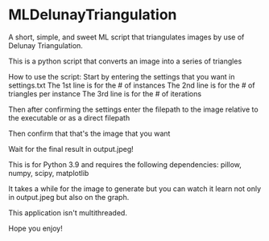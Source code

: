 # MLDelunayTriangulation
A short, simple, and sweet ML script that triangulates images by use of Delunay Triangulation. 

This is a python script that converts an image into a series of triangles

How to use the script:
  Start by entering the settings that you want in settings.txt
  The 1st line is for the # of instances
  The 2nd line is for the # of triangles per instance
  The 3rd line is for the # of iterations

  Then after confirming the settings enter the filepath to the image relative to the executable or as a direct filepath

  Then confirm that that's the image that you want

  Wait for the final result in output.jpeg!

This is for Python 3.9 and requires the following dependencies: 
  pillow, 
  numpy, 
  scipy, 
  matplotlib

It takes a while for the image to generate but you can watch it learn not only in output.jpeg but also on the graph.

This application isn't multithreaded.

Hope you enjoy!
